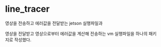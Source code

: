 # line_tracer

영상을 전송하고 에러값을 전달받는 jetson 실행파일과

영상을 전달받고 영상으로부터 에러값을 계산해 전송하는 vm 실행파일을 하나의 패키지로 작성했다.



